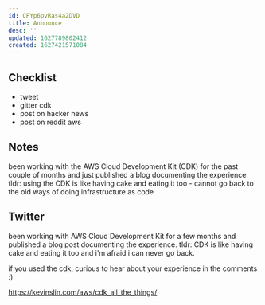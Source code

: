 ```yaml
---
id: CPYp6pvRas4a2DVD
title: Announce
desc: ''
updated: 1627789802412
created: 1627421571084
---
```


## Checklist
- tweet
- gitter cdk
- post on hacker news
- post on reddit aws

## Notes
been working with the AWS Cloud Development Kit (CDK) for the past couple of months and just published a blog documenting the experience. tldr: using the CDK is like having cake and eating it too - cannot go back to the old ways of doing infrastructure as code

## Twitter
been working with AWS Cloud Development Kit for a few months and published a blog post documenting the experience. tldr: CDK is like having cake and eating it too and i'm afraid i can never go back.

if you used the cdk, curious to hear about your experience in the comments :)

https://kevinslin.com/aws/cdk_all_the_things/

